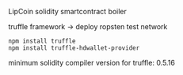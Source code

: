 LipCoin solidity smartcontract boiler

truffle framework -> deploy ropsten test network


````
npm install truffle
npm install truffle-hdwallet-provider
````

minimum solidity compiler version for truffle: 0.5.16

